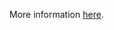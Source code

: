 More information [here](https://docs.bridgecrew.io/docs/ensure-that-active-directory-is-used-for-service-fabric-authentication).
